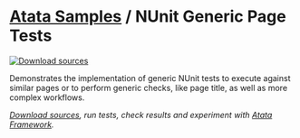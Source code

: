 # [Atata Samples](https://github.com/atata-framework/atata-samples) / NUnit Generic Page Tests

[![Download sources](https://img.shields.io/badge/Download-sources-brightgreen.svg)](https://github.com/atata-framework/atata-samples/raw/main/_archives/NUnit.GenericPageTests.zip)

Demonstrates the implementation of generic NUnit tests to execute against similar pages or to perform generic checks,
like page title, as well as more complex workflows.

*[Download sources](https://github.com/atata-framework/atata-samples/raw/main/_archives/NUnit.GenericPageTests.zip), run tests, check results and experiment with [Atata Framework](https://atata.io).*
